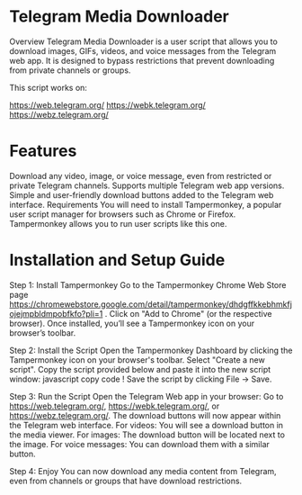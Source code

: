 # Telegram Media Downloader
Overview
Telegram Media Downloader is a user script that allows you to download images, GIFs, videos, and voice messages from the Telegram web app. It is designed to bypass restrictions that prevent downloading from private channels or groups.

This script works on:

https://web.telegram.org/
https://webk.telegram.org/
https://webz.telegram.org/

# Features
Download any video, image, or voice message, even from restricted or private Telegram channels.
Supports multiple Telegram web app versions.
Simple and user-friendly download buttons added to the Telegram web interface.
Requirements
You will need to install Tampermonkey, a popular user script manager for browsers such as Chrome or Firefox. Tampermonkey allows you to run user scripts like this one.

# Installation and Setup Guide
 Step 1: Install Tampermonkey
Go to the Tampermonkey Chrome Web Store page https://chromewebstore.google.com/detail/tampermonkey/dhdgffkkebhmkfjojejmpbldmpobfkfo?pli=1 .
Click on "Add to Chrome" (or the respective browser).
Once installed, you’ll see a Tampermonkey icon on your browser’s toolbar.

 Step 2: Install the Script
Open the Tampermonkey Dashboard by clicking the Tampermonkey icon on your browser's toolbar.
Select "Create a new script".
Copy the script provided below and paste it into the new script window:
javascript copy code !
Save the script by clicking File -> Save.

 Step 3: Run the Script
Open the Telegram Web app in your browser:
Go to https://web.telegram.org/, https://webk.telegram.org/, or https://webz.telegram.org/.
The download buttons will now appear within the Telegram web interface.
For videos: You will see a download button in the media viewer.
For images: The download button will be located next to the image.
For voice messages: You can download them with a similar button.

 Step 4: Enjoy
You can now download any media content from Telegram, even from channels or groups that have download restrictions.


